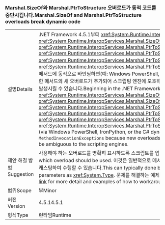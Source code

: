 ### <a name="marshalsizeof-and-marshalptrtostructure-overloads-break-dynamic-code"></a><span data-ttu-id="df15b-101">Marshal.SizeOf와 Marshal.PtrToStructure 오버로드가 동적 코드를 중단시킵니다.</span><span class="sxs-lookup"><span data-stu-id="df15b-101">Marshal.SizeOf and Marshal.PtrToStructure overloads break dynamic code</span></span>

|   |   |
|---|---|
|<span data-ttu-id="df15b-102">설명</span><span class="sxs-lookup"><span data-stu-id="df15b-102">Details</span></span>|<span data-ttu-id="df15b-103">.NET Framework 4.5.1부터 <xref:System.Runtime.InteropServices.Marshal.SizeOf%60%601>, <xref:System.Runtime.InteropServices.Marshal.SizeOf%60%601(%60%600)>, <xref:System.Runtime.InteropServices.Marshal.PtrToStructure(System.IntPtr,System.Object)>, <xref:System.Runtime.InteropServices.Marshal.PtrToStructure(System.IntPtr,System.Type)>, <xref:System.Runtime.InteropServices.Marshal.PtrToStructure%60%601(System.IntPtr)> 또는 <xref:System.Runtime.InteropServices.Marshal.PtrToStructure%60%601(System.IntPtr,%60%600)> 메서드에 동적으로 바인딩하면(예: Windows PowerShell, IronPython 또는 C# dynamic 키워드를 통해) 이러한 메서드의 새 오버로드가 추가되어 스크립팅 엔진에 모호하게 될 수 있으므로 <code>MethodInvocationExceptions</code>를 발생시킬 수 있습니다.</span><span class="sxs-lookup"><span data-stu-id="df15b-103">Beginning in the .NET Framework 4.5.1, dynamically binding to the methods <xref:System.Runtime.InteropServices.Marshal.SizeOf%60%601>, <xref:System.Runtime.InteropServices.Marshal.SizeOf%60%601(%60%600)>, <xref:System.Runtime.InteropServices.Marshal.PtrToStructure(System.IntPtr,System.Object)>, <xref:System.Runtime.InteropServices.Marshal.PtrToStructure(System.IntPtr,System.Type)>, <xref:System.Runtime.InteropServices.Marshal.PtrToStructure%60%601(System.IntPtr)>, or <xref:System.Runtime.InteropServices.Marshal.PtrToStructure%60%601(System.IntPtr,%60%600)>, (via Windows PowerShell, IronPython, or the C# dynamic keyword, for example) can result in <code>MethodInvocationExceptions</code> because new overloads of these methods have been added that may be ambiguous to the scripting engines.</span></span>|
|<span data-ttu-id="df15b-104">제안 해결 방법</span><span class="sxs-lookup"><span data-stu-id="df15b-104">Suggestion</span></span>|<span data-ttu-id="df15b-105">사용해야 하는 오버로드를 명확히 표시하도록 스크립트를 업데이트합니다.</span><span class="sxs-lookup"><span data-stu-id="df15b-105">Update scripts to clearly indicate which overload should be used.</span></span> <span data-ttu-id="df15b-106">이것은 일반적으로 메서드의 형식 매개 변수를 <xref:System.Type>로 명시적 캐스팅하여 수행할 수 있습니다.</span><span class="sxs-lookup"><span data-stu-id="df15b-106">This can typically done by explicitly casting the methods' type parameters as <xref:System.Type>.</span></span> <span data-ttu-id="df15b-107">문제를 해결하는 예제와 자세한 정보는 [이 링크](https://support.microsoft.com/kb/2909958/)를 참조하십시오.</span><span class="sxs-lookup"><span data-stu-id="df15b-107">See [this link](https://support.microsoft.com/kb/2909958/) for more detail and examples of how to workaround the issue.</span></span>|
|<span data-ttu-id="df15b-108">범위</span><span class="sxs-lookup"><span data-stu-id="df15b-108">Scope</span></span>|<span data-ttu-id="df15b-109">부</span><span class="sxs-lookup"><span data-stu-id="df15b-109">Minor</span></span>|
|<span data-ttu-id="df15b-110">버전</span><span class="sxs-lookup"><span data-stu-id="df15b-110">Version</span></span>|<span data-ttu-id="df15b-111">4.5.1</span><span class="sxs-lookup"><span data-stu-id="df15b-111">4.5.1</span></span>|
|<span data-ttu-id="df15b-112">형식</span><span class="sxs-lookup"><span data-stu-id="df15b-112">Type</span></span>|<span data-ttu-id="df15b-113">런타임</span><span class="sxs-lookup"><span data-stu-id="df15b-113">Runtime</span></span>|

